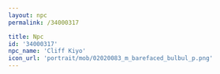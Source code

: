 ```yaml
---
layout: npc
permalink: /34000317

title: Npc
id: '34000317'
npc_name: 'Cliff Kiyo'
icon_url: 'portrait/mob/02020083_m_barefaced_bulbul_p.png'
---
```

